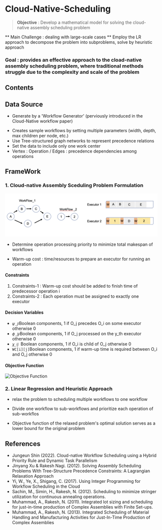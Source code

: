 # Cloud-Native-Scheduling

> **Objective** : Develop a mathematical model for solving the cloud-native assembly scheduling problem 

** Main Challenge : dealing with large-scale cases
** Employ the LR approach to decompose the problem into subproblems, solve by heuristic approach

### Goal : provides an effective approach to the cload-native assembly scheduling problem, where traditional methods struggle due to the complexity and scale of the problem 


## Contents






## Data Source 

* Generate by a 'Workflow Generator' (perviously introduced in the Cloud-Native workflow paper)

- Creates sample workflows by setting multiple parameters (width, depth, max children per node, etc.)
- Use Tree-structured graph networks to represent precedence relations 
- Set the data to include only one work center 
- Vertex : Operation / Edges : precedence dependencies among operations 

## FrameWork 

### 1. Cloud-native Assembly Sceduling Problem Formulation

![Framework](./img/workflow.png)

* Determine operation processing priority to minimize total makespan of workflows 

* Warm-up cost : time/resources to prepare an executor for running an operation 

#### Constraints 

1. Constraints-1 : Warm-up cost should be added to finish time of predecessor operation i 
2. Constraints-2 : Each operation must be assigned to exactly one executor 

#### Decision Variables 

* ``𝜓_𝑗𝑖``Boolean components, 1 if O_j precedes O_i on some executor otherwise 0 
* ``𝜙_𝑗𝑦``Boolean components, 1 if O_j processed on the y_th executor otherwise 0 
* ``𝜒_𝑖𝑗 ``Boolean components, 1 if O_i is child of O_j otherwise 0 
* ``WC[i][j]``Boolean components, 1 if warm-up time is required between O_i and O_j otherwise 0

#### Objective Function
![Objective Function](./img/objective_funciton.png)

### 2. Linear Regression and Heuristic Approach 

* relax the problem to scheduling multiple workflows to one workflow
* Divide one workflow to sub-workflows and prioritize each operation of sub-workflos

* Objective function of the relaxed problem's optimal solution serves as a lower bound for the original problem

## References
* Jungeun Shin (2022). Cloud-native Workflow Scheduling using a Hybrid Priority Rule and Dynamic Task Parallelism
* Jinyang Xu & Rakesh Nagi. (2012). Solving Assembly Scheduling Problems With Tree-Structure Precedence Constraints: A Lagrangian Relaxation Approach
* Yi, W., Ye, X., Shigang, C. (2017). Using Integer Programming for Workflow Scheduling in the Cloud
* Sachin, M., Simin, H., Rakesh, N. (2012). Scheduling to minimize stringer utilization for continuous annealing operations.
* Muhammad, A., Rakesh, N. (2011). Integrated lot sizing and scheduling for just-in-time production of Complex Assemblies with Finite Set-ups.
* Muhammad, A., Rakesh, N. (2013). Integrated Scheduling of Material Handling and Manufacturing Activities for Just-In-Time Production of Complex Assemblies
